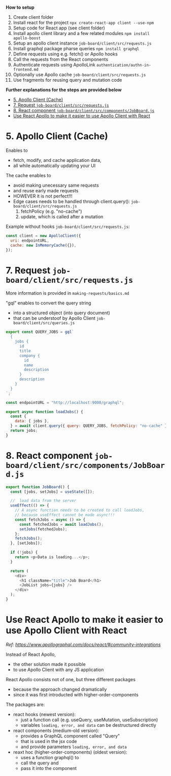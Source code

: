 **How to setup**

1. Create client folder
2. Install react for the project `npx create-react-app client --use-npm`
3. Setup code for React app (see client folder)
4. Install apollo client library and a few related modules `npm install apollo-boost`
5. Setup an apollo client instance `job-board/client/src/requests.js`
6. Install graphql package pharse queries `npm install graphql`
7. Define requests using e.g. fetch() or Apollo hooks
8. Call the requests from the React components
9. Authenticate requests using ApolloLink `authentication/authn-in-frontend.md`
10. Optionally use Apollo cache `job-board/client/src/requests.js`
11. Use fragments for reusing query and mutation code

**Further explanations for the steps are provided below**

- [5. Apollo Client (Cache)](#5-apollo-client-cache)
- [7. Request `job-board/client/src/requests.js`](#7-request-job-boardclientsrcrequestsjs)
- [8. React component `job-board/client/src/components/JobBoard.js`](#8-react-component-job-boardclientsrccomponentsjobboardjs)
- [Use React Apollo to make it easier to use Apollo Client with React](#use-react-apollo-to-make-it-easier-to-use-apollo-client-with-react)

# 5. Apollo Client (Cache)

Enables to

- fetch, modify, and cache application data,
- all while automatically updating your UI

The cache enables to

- avoid making unecessary same requests
- and reuse early made requests
- HOWEVER it is not perfect!!!
- Edge cases needs to be handled through client.query(): `job-board/client/src/requests.js`
  1.  fetchPolicy (e.g. "no-cache")
  2.  update, which is called after a mutation

Example without hooks `job-board/client/src/requests.js`:

```javascript
const client = new ApolloClient({
  uri: endpointURL,
  cache: new InMemoryCache({}),
});
```

# 7. Request `job-board/client/src/requests.js`

More information is provided in `making-requests/basics.md`

"gql" enables to convert the query string

- into a structured object (into query document)
- that can be understoof by Apollo Client `job-board/client/src/queries.js`

```javascript
export const QUERY_JOBS = gql`
  {
    jobs {
      id
      title
      company {
        id
        name
        description
      }
      description
    }
  }
`;

const endpointURL = "http://localhost:9000/graphql";

export async function loadJobs() {
  const {
    data: { jobs },
  } = await client.query({ query: QUERY_JOBS, fetchPolicy: "no-cache" }); // more easy syntax: `data` an then `data.jobs`
  return jobs;
}
```

# 8. React component `job-board/client/src/components/JobBoard.js`

```javascript
export function JobBoard() {
  const [jobs, setJobs] = useState([]);

  //  load data from the server
  useEffect(() => {
    // A async function needs to be created to call loadJobs,
    // because useEffect cannot be made async!!!
    const fetchJobs = async () => {
      const fetchedJobs = await loadJobs();
      setJobs(fetchedJobs);
    };
    fetchJobs();
  }, [setJobs]);

  if (!jobs) {
    return <p>Data is loading...</p>;
  }

  return (
    <div>
      <h1 className="title">Job Board</h1>
      <JobList jobs={jobs} />
    </div>
  );
}
```

# Use React Apollo to make it easier to use Apollo Client with React

_Ref: https://www.apollographql.com/docs/react/#community-integrations_

Instead of React Apollo,

- the other solution made it possible
- to use Apollo Client with any JS application

React Apollo consists not of one, but three different packages

- because the approach changed dramatically
- since it was first introducted with higher-order-components

The packages are:

- react hooks (newest version):
  - just a function call (e.g. useQuery, useMutation, useSubscription)
  - variables `loading, error, and data` can be destructured directly
- react components (medium-old version):
  - provides a GraphQL component called "Query"
  - that is used in the jsx code
  - and provide parameters `loading, error, and data`
- reaxt hoc (higher-order-components) (oldest version):
  - uses a function graphql() to
  - call the query and
  - pass it into the component
